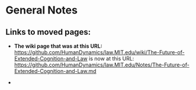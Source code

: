 # General Notes

## Links to moved pages:

* **The wiki page that was at this URL:** https://github.com/HumanDynamics/law.MIT.edu/wiki/The-Future-of-Extended-Cognition-and-Law is now at this URL: https://github.com/HumanDynamics/law.MIT.edu/Notes/The-Future-of-Extended-Cognition-and-Law.md

* 

